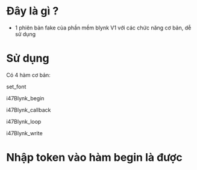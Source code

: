 # Đây là gì ?
- 1 phiên bản fake của phần mềm blynk V1 với các chức năng cơ bản, dễ sử dụng

# Sử dụng
 Có 4 hàm cơ bản:

 set_font

 i47Blynk_begin
 
 i47Blynk_callback
 
 i47Blynk_loop
 
 i47Blynk_write
 
 # Nhập token vào hàm begin là được
